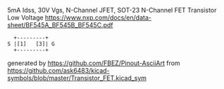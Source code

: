 5mA Idss, 30V Vgs, N-Channel JFET, SOT-23
N-Channel FET Transistor Low Voltage
https://www.nxp.com/docs/en/data-sheet/BF545A_BF545B_BF545C.pdf


	  +---------+
	S |[1]   [3]| G
	  +---------+


generated by https://github.com/FBEZ/Pinout-AsciiArt from https://github.com/ask6483/kicad-symbols/blob/master/Transistor_FET.kicad_sym